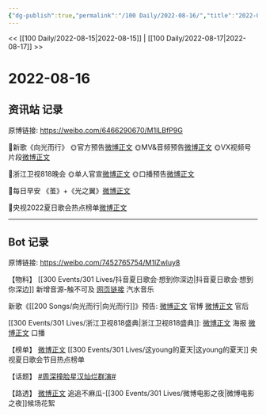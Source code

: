 ```yaml
---
{"dg-publish":true,"permalink":"/100 Daily/2022-08-16/","title":"2022-08-16","created":"2022-12-07T16:03:33.000+08:00","updated":"2023-04-11T14:46:33.000+08:00"}
---
```



<< [[100 Daily/2022-08-15\|2022-08-15]] | [[100 Daily/2022-08-17\|2022-08-17]] >>

# 2022-08-16

## 资讯站 记录

原博链接: https://weibo.com/6466290670/M1lLBfP9G

🌟新歌《向光而行》
🌞官方预告[微博正文](https://m.weibo.cn/6466290670/4803035387401491)
🌞MV&音频预告[微博正文](https://m.weibo.cn/6466290670/4803052290970169)
🌞VX视频号片段[微博正文](https://m.weibo.cn/6466290670/4803238610863576)

🌟浙江卫视818晚会
🌞单人官宣[微博正文](https://m.weibo.cn/6466290670/4803033261936228)
🌞口播预告[微博正文](https://m.weibo.cn/6466290670/4803041956724825)

🌟每日早安
《茧》+《光之翼》[微博正文](https://m.weibo.cn/6466290670/4803010897380297)

🌟央视2022夏日歌会热点榜单[微博正文](https://m.weibo.cn/6466290670/4803077548542867)

---
## Bot 记录

原博链接: https://weibo.com/7452765754/M1lZwluy8

【物料】
[[300 Events/301 Lives/抖音夏日歌会·想到你深边\|抖音夏日歌会·想到你深边]] 新增音源-触不可及
[网页链接](https://weibo.cn/sinaurl?u=https%3A%2F%2Fqishui.douyin.com%2Fs%2FjDYdvJF%2F) 汽水音乐

新歌《[[200 Songs/向光而行\|向光而行]]》预告:
[微博正文](https://m.weibo.cn/2539323341/4803032484942720) 官博
[微博正文](https://m.weibo.cn/5248300719/4803043294446217) 官后

[[300 Events/301 Lives/浙江卫视818盛典\|浙江卫视818盛典]]:
[微博正文](https://m.weibo.cn/5766335093/4803030636300749) 海报
[微博正文](https://m.weibo.cn/5766335093/4803039464262405) 口播

【榜单】
[微博正文](https://m.weibo.cn/3960037780/4803073065354838) [[300 Events/301 Lives/这young的夏天\|这young的夏天]] 央视夏日歌会节目热点榜单

【话题】
[#周深撞脸星汉灿烂群演#](https://s.weibo.com/weibo?q=%23%E5%91%A8%E6%B7%B1%E6%92%9E%E8%84%B8%E6%98%9F%E6%B1%89%E7%81%BF%E7%83%82%E7%BE%A4%E6%BC%94%23)

【路透】
[微博正文](https://m.weibo.cn/5657474252/4803209892468626) 追追不麻瓜-[[300 Events/301 Lives/微博电影之夜\|微博电影之夜]]候场花絮

